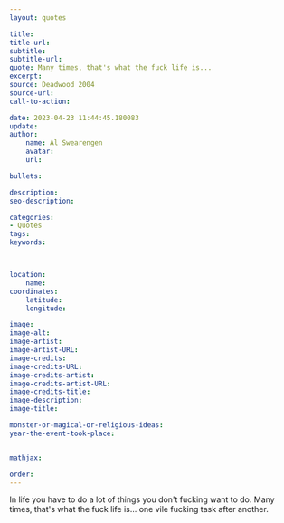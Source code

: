```yaml
---
layout: quotes

title:
title-url:
subtitle:
subtitle-url:
quote: Many times, that's what the fuck life is...
excerpt:
source: Deadwood 2004
source-url:
call-to-action:

date: 2023-04-23 11:44:45.180083
update:
author:
    name: Al Swearengen
    avatar:
    url:

bullets:

description:
seo-description:

categories:
- Quotes
tags:
keywords:



location:
    name:
coordinates:
    latitude:
    longitude:

image:
image-alt:
image-artist:
image-artist-URL:
image-credits:
image-credits-URL:
image-credits-artist:
image-credits-artist-URL:
image-credits-title:
image-description:
image-title:

monster-or-magical-or-religious-ideas:
year-the-event-took-place:


mathjax:

order:
---
```

In life you have to do a lot of things you don't fucking want to do. Many times, that's what the fuck life is... one vile fucking task after another.